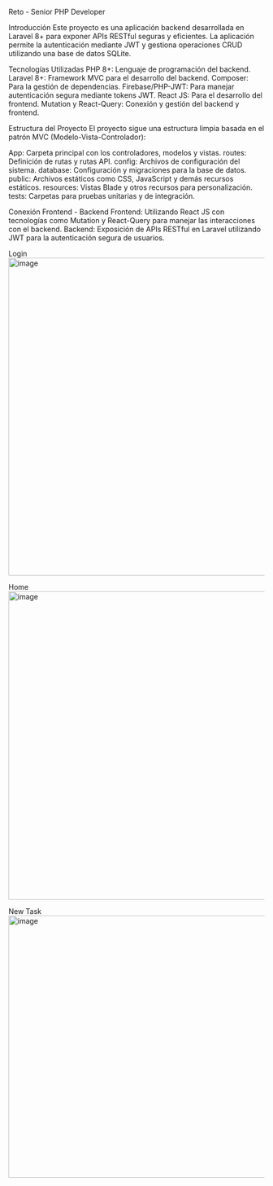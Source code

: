 Reto - Senior PHP Developer

Introducción
Este proyecto es una aplicación backend desarrollada en Laravel 8+ para exponer APIs RESTful seguras y eficientes. 
La aplicación permite la autenticación mediante JWT y gestiona operaciones CRUD utilizando una base de datos SQLite.

Tecnologías Utilizadas
PHP 8+: Lenguaje de programación del backend.
Laravel 8+: Framework MVC para el desarrollo del backend.
Composer: Para la gestión de dependencias.
Firebase/PHP-JWT: Para manejar autenticación segura mediante tokens JWT.
React JS: Para el desarrollo del frontend.
Mutation y React-Query: Conexión y gestión del backend y frontend.

Estructura del Proyecto
El proyecto sigue una estructura limpia basada en el patrón MVC (Modelo-Vista-Controlador):

App: Carpeta principal con los controladores, modelos y vistas.
routes: Definición de rutas y rutas API.
config: Archivos de configuración del sistema.
database: Configuración y migraciones para la base de datos.
public: Archivos estáticos como CSS, JavaScript y demás recursos estáticos.
resources: Vistas Blade y otros recursos para personalización.
tests: Carpetas para pruebas unitarias y de integración.

Conexión Frontend - Backend
Frontend: Utilizando React JS con tecnologías como Mutation y React-Query para manejar las interacciones con el backend.
Backend: Exposición de APIs RESTful en Laravel utilizando JWT para la autenticación segura de usuarios.

Login
<img width="624" alt="image" src="https://github.com/user-attachments/assets/3aeda204-f185-47d6-9852-efa72e2cf5ee" />

Home
<img width="606" alt="image" src="https://github.com/user-attachments/assets/9265f7e2-8672-44b1-b8df-0d12c0a380ab" />

New Task
<img width="515" alt="image" src="https://github.com/user-attachments/assets/e107125f-93bb-4eab-adc0-56177bfc6c98" />

